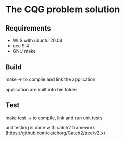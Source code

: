 # The CQG problem solution
## Requirements
* WLS with ubuntu 20.04
* gcc 9.4
* GNU make

## Build
make -> to compile and link the application

application are built into bin folder

## Test
make test -> to compile, link and run unit tests

unit testing is done with catch2 framework (https://github.com/catchorg/Catch2/tree/v2.x)

